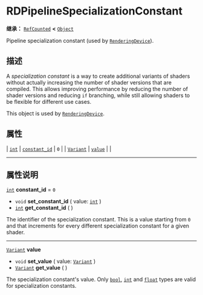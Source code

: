 <!-- ⚠ 请勿编辑本文件 ⚠ -->
<!-- 本文档使用脚本从 WeDot 引擎源码仓库生成。 -->
<!-- 生成脚本：https://github.com/WeDot-Engine/WeDot/tree/4.3/doc/tools/make_md.py； -->
<!-- 原文件：https://github.com/WeDot-Engine/WeDot/tree/4.3/doc/classes/RDPipelineSpecializationConstant.xml。 -->

<div id="_class_rdpipelinespecializationconstant"></div>

# RDPipelineSpecializationConstant

**继承：** [`RefCounted`](class_refcounted.md) **<** [`Object`](class_object.md)

Pipeline specialization constant (used by [`RenderingDevice`](class_renderingdevice.md)).

## 描述

A *specialization constant* is a way to create additional variants of shaders without actually increasing the number of shader versions that are compiled. This allows improving performance by reducing the number of shader versions and reducing `if` branching, while still allowing shaders to be flexible for different use cases.

This object is used by [`RenderingDevice`](class_renderingdevice.md).

## 属性

| [`int`](class_int.md)         | [`constant_id`](#class_rdpipelinespecializationconstant_property_constant_id) | ``0`` |
| [`Variant`](class_variant.md) | [`value`](#class_rdpipelinespecializationconstant_property_value)             |       |

<!-- rst-class:: classref-section-separator -->

---

## 属性说明

<div id="_class_rdpipelinespecializationconstant_property_constant_id"></div>

[`int`](class_int.md) **constant_id** = ``0`` <div id="class_rdpipelinespecializationconstant_property_constant_id"></div>

- `void` **set_constant_id** ( value: [`int`](class_int.md) )
- [`int`](class_int.md) **get_constant_id** ( )

The identifier of the specialization constant. This is a value starting from `0` and that increments for every different specialization constant for a given shader.

<!-- rst-class:: classref-item-separator -->

---

<div id="_class_rdpipelinespecializationconstant_property_value"></div>

[`Variant`](class_variant.md) **value** <div id="class_rdpipelinespecializationconstant_property_value"></div>

- `void` **set_value** ( value: [`Variant`](class_variant.md) )
- [`Variant`](class_variant.md) **get_value** ( )

The specialization constant's value. Only [`bool`](class_bool.md), [`int`](class_int.md) and [`float`](class_float.md) types are valid for specialization constants.

[^virtual]: 本方法通常需要用户覆盖才能生效。
[^const]: 本方法无副作用，不会修改该实例的任何成员变量。
[^vararg]: 本方法除了能接受在此处描述的参数外，还能够继续接受任意数量的参数。
[^constructor]: 本方法用于构造某个类型。
[^static]: 调用本方法无需实例，可直接使用类名进行调用。
[^operator]: 本方法描述的是使用本类型作为左操作数的有效运算符。
[^bitfield]: 这个值是由下列位标志构成位掩码的整数。
[^void]: 无返回值。
